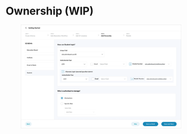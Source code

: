 # Ownership (WIP)

<figure><img src="../../../.gitbook/assets/image (1) (1) (1).png" alt=""><figcaption></figcaption></figure>
